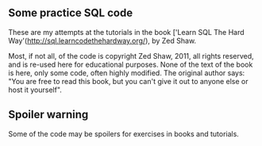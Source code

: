 ## Some practice SQL code

These are my attempts at the tutorials in the book ['Learn SQL The Hard Way'(http://sql.learncodethehardway.org/), by Zed Shaw.

Most, if not all, of the code is copyright Zed Shaw, 2011, all rights reserved, and is re-used here for educational purposes. None of the text of the book is here, only some code, often highly modified. The original author says: "You are free to read this book, but you can't give it out to anyone else or host it yourself".

## Spoiler warning

Some of the code may be spoilers for exercises in books and tutorials.
